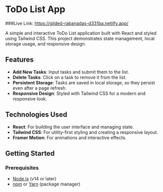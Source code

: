 # ToDo List App

###Live Link: https://gilded-rabanadas-d331ba.netlify.app/

A simple and interactive ToDo List application built with React and styled using Tailwind CSS. This project demonstrates state management, local storage usage, and responsive design.

## Features

- **Add New Tasks**: Input tasks and submit them to the list.
- **Delete Tasks**: Click on a task to remove it from the list.
- **Persistent Storage**: Tasks are saved in local storage, so they persist even after a page refresh.
- **Responsive Design**: Styled with Tailwind CSS for a modern and responsive look.

## Technologies Used

- **React**: For building the user interface and managing state.
- **Tailwind CSS**: For utility-first styling and creating a responsive layout.
- **Framer Motion**: For animations and interactive effects.

## Getting Started

### Prerequisites

- [Node.js](https://nodejs.org/) (v14 or later)
- [npm](https://www.npmjs.com/) or [Yarn](https://yarnpkg.com/) (package manager)


